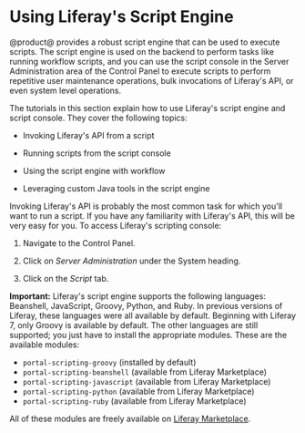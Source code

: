# Using Liferay's Script Engine [](id=using-liferays-script-engine)

@product@ provides a robust script engine that can be used to execute scripts. 
The script engine is used on the backend to perform tasks like running workflow 
scripts, and you can use the script console in the Server Administration area 
of the Control Panel to execute scripts to perform repetitive user 
maintenance operations, bulk invocations of Liferay's API, or even system level 
operations.

The tutorials in this section explain how to use Liferay's script engine and
script console. They cover the following topics: 

- Invoking Liferay's API from a script

- Running scripts from the script console

- Using the script engine with workflow

- Leveraging custom Java tools in the script engine

Invoking Liferay's API is probably the most common task for which you'll want to
run a script. If you have any familiarity with Liferay's API, this will be very
easy for you. To access Liferay's scripting console:

1.  Navigate to the Control Panel.

2.  Click on *Server Administration* under the System heading.

3.  Click on the *Script* tab.

**Important:** Liferay's script engine supports the following languages:
Beanshell, JavaScript, Groovy, Python, and Ruby. In previous versions of
Liferay, these languages were all available by default. Beginning with Liferay
7, only Groovy is available by default. The other languages are still supported;
you just have to install the appropriate modules. These are the available
modules:

- `portal-scripting-groovy` (installed by default)
- `portal-scripting-beanshell` (available from Liferay Marketplace)
- `portal-scripting-javascript` (available from Liferay Marketplace)
- `portal-scripting-python` (available from Liferay Marketplace)
- `portal-scripting-ruby` (available from Liferay Marketplace)

All of these modules are freely available on
[Liferay Marketplace](www.liferay.com/marketplace).
